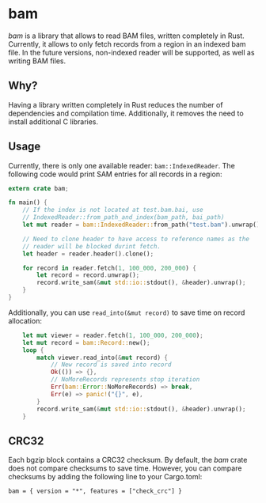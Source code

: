 # bam

*bam* is a library that allows to read BAM files, written completely in Rust. Currently, it
allows to only fetch records from a region in an indexed bam file. In the future versions,
non-indexed reader will be supported, as well as writing BAM files.

## Why?

Having a library written completely in Rust reduces the number of dependencies and compilation time.
Additionally, it removes the need to install additional C libraries.

## Usage

Currently, there is only one available reader: `bam::IndexedReader`. The following code would
print SAM entries for all records in a region:

```rust
extern crate bam;

fn main() {
    // If the index is not located at test.bam.bai, use
    // IndexedReader::from_path_and_index(bam_path, bai_path)
    let mut reader = bam::IndexedReader::from_path("test.bam").unwrap();

    // Need to clone header to have access to reference names as the
    // reader will be blocked durint fetch.
    let header = reader.header().clone();

    for record in reader.fetch(1, 100_000, 200_000) {
        let record = record.unwrap();
        record.write_sam(&mut std::io::stdout(), &header).unwrap();
    }
}
```

Additionally, you can use `read_into(&mut record)` to save time on record allocation:
```rust
    let mut viewer = reader.fetch(1, 100_000, 200_000);
    let mut record = bam::Record::new();
    loop {
        match viewer.read_into(&mut record) {
            // New record is saved into record
            Ok(()) => {},
            // NoMoreRecords represents stop iteration
            Err(bam::Error::NoMoreRecords) => break,
            Err(e) => panic!("{}", e),
        }
        record.write_sam(&mut std::io::stdout(), &header).unwrap();
    }
```

## CRC32

Each bgzip block contains a CRC32 checksum. By default, the *bam* crate does not compare 
checksums to save time.
However, you can compare checksums by adding the following line to your Cargo.toml:
```
bam = { version = "*", features = ["check_crc"] }
```